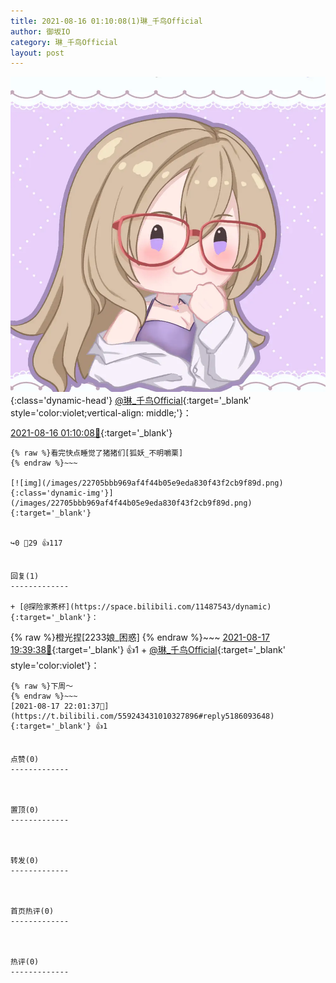 ```yaml
---
title: 2021-08-16 01:10:08(1)琳_千鸟Official
author: 御坂IO
category: 琳_千鸟Official
layout: post
---
```


![img](/images/c0a88f85ebd0d056f37b114e0748e69556c8b488.jpg){:class='dynamic-head'}
[@琳_千鸟Official](https://space.bilibili.com/1620923329/dynamic){:target='_blank' style='color:violet;vertical-align: middle;'}：

[2021-08-16 01:10:08🔗](https://t.bilibili.com/559243431010327896){:target='_blank'}

~~~
{% raw %}看完快点睡觉了猪猪们[狐妖_不明嚼栗]
{% endraw %}~~~

[![img](/images/22705bbb969af4f44b05e9eda830f43f2cb9f89d.png){:class='dynamic-img'}](/images/22705bbb969af4f44b05e9eda830f43f2cb9f89d.png){:target='_blank'}


↪️0 💬29 👍117


回复(1)
-------------

+ [@探险家茶杯](https://space.bilibili.com/11487543/dynamic){:target='_blank'}：
~~~
{% raw %}橙光捏[2233娘_困惑]
{% endraw %}~~~
[2021-08-17 19:39:38🔗](https://t.bilibili.com/559243431010327896#reply5184799190){:target='_blank'} 👍1
    + [@琳_千鸟Official](https://space.bilibili.com/1620923329/dynamic){:target='_blank' style='color:violet'}：
~~~
{% raw %}下周～
{% endraw %}~~~
[2021-08-17 22:01:37🔗](https://t.bilibili.com/559243431010327896#reply5186093648){:target='_blank'} 👍1


点赞(0)
-------------



置顶(0)
-------------



转发(0)
-------------



首页热评(0)
-------------



热评(0)
-------------



